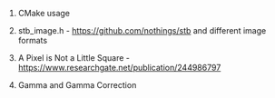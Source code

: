 1. CMake usage

2. stb_image.h - https://github.com/nothings/stb and different image formats

3. A Pixel is Not a Little Square - https://www.researchgate.net/publication/244986797

4. Gamma and Gamma Correction
